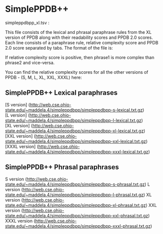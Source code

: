 # SimplePPDB++

simpleppdbpp_xl.tsv :

This file consists of the lexical and phrasal paraphrase rules from the XL version of PPDB along with their readability
scores and PPDB 2.0 scores. Each line consists of a paraphrase rule, relative complexity score and PPDB 2.0 score
separated by tabs. The format of the file is:

<phrase1>   <phrase2>   <complexity score>    <PPDB score>

If relative complexity score is positive, then phrase1 is more complex than phrase2 and vice-versa.


You can find the relative complexity scores for all the other versions of PPDB - (S, M, L, XL, XXL, XXXL) here:

## SimplePPDB++ Lexical paraphrases
[S version] (http://web.cse.ohio-state.edu/~maddela.4/simpleppdbpp/simpleppdbpp-s-lexical.txt.gz) <br/>
[L version] (http://web.cse.ohio-state.edu/~maddela.4/simpleppdbpp/simpleppdbpp-l-lexical.txt.gz) <br/>
[XL version] (http://web.cse.ohio-state.edu/~maddela.4/simpleppdbpp/simpleppdbpp-xl-lexical.txt.gz) <br/>
[XXL version] (http://web.cse.ohio-state.edu/~maddela.4/simpleppdbpp/simpleppdbpp-xxl-lexical.txt.gz) <br/>
[XXXL version] (http://web.cse.ohio-state.edu/~maddela.4/simpleppdbpp/simpleppdbpp-xxxl-lexical.txt.gz) <br/>

## SimplePPDB++ Phrasal paraphrases
S version (http://web.cse.ohio-state.edu/~maddela.4/simpleppdbpp/simpleppdbpp-s-phrasal.txt.gz)
L version (http://web.cse.ohio-state.edu/~maddela.4/simpleppdbpp/simpleppdbpp-l-phrasal.txt.gz)
XL version (http://web.cse.ohio-state.edu/~maddela.4/simpleppdbpp/simpleppdbpp-xl-phrasal.txt.gz)
XXL version (http://web.cse.ohio-state.edu/~maddela.4/simpleppdbpp/simpleppdbpp-xxl-phrasal.txt.gz)
XXXL version (http://web.cse.ohio-state.edu/~maddela.4/simpleppdbpp/simpleppdbpp-xxxl-phrasal.txt.gz)
